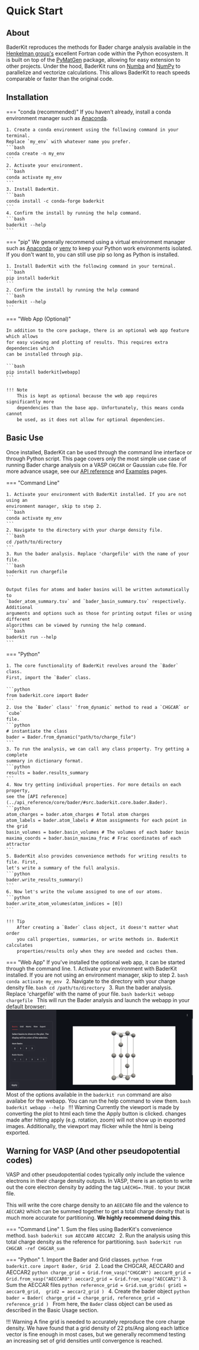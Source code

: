 # Quick Start

## About
BaderKit reproduces the methods for Bader charge analysis available in the 
[Henkelman group's](https://theory.cm.utexas.edu/henkelman/code/bader/) excellent 
Fortran code within the Python ecosystem. It is built on
top of the [PyMatGen](https://pymatgen.org/) package, allowing for
easy extension to other projects. Under the hood, BaderKit runs on [Numba](https://numba.pydata.org/numba-doc/dev/index.html) 
and [NumPy](https://numpy.org/doc/stable/index.html) to parallelize and vectorize
calculations. This allows BaderKit to reach speeds comparable or faster than the
original code.

## Installation

=== "conda (recommended)"
    If you haven't already, install a conda environment manager such as [Anaconda](https://www.anaconda.com/download).
    
    1. Create a conda environment using the following command in your terminal.
    Replace `my_env` with whatever name you prefer.
    ```bash
    conda create -n my_env
    ```
    2. Activate your environment.
    ```bash
    conda activate my_env
    ```
    3. Install BaderKit.
    ```bash
    conda install -c conda-forge baderkit
    ```
    4. Confirm the install by running the help command.
    ```bash
    baderkit --help
    ```

=== "pip"
    We generally recommend using a virtual environment manager such as
    [Anaconda](https://www.anaconda.com/download) or [venv](https://docs.python.org/3/library/venv.html)
    to keep your Python work environments isolated. If you don't want to,
    you can still use pip so long as Python is installed.
    
    1. Install BaderKit with the following command in your terminal.
    ```bash
    pip install baderkit
    ```
    2. Confirm the install by running the help command
    ```bash
    baderkit --help
    ```
        
=== "Web App (Optional)"

    In addition to the core package, there is an optional web app feature which allows
    for easy viewing and plotting of results. This requires extra dependencies which
    can be installed through pip.
    
    ```bash
    pip install baderkit[webapp]
    ```
    
    !!! Note
        This is kept as optional because the web app requires significantly more
        dependencies than the base app. Unfortunately, this means conda cannot
        be used, as it does not allow for optional dependencies.

## Basic Use

Once installed, BaderKit can be used through the command line interface or through
Python script. This page covers only the most simple use case of running 
Bader charge analysis on a VASP `CHGCAR` or Gaussian `cube` file. For more 
advance usage, see our [API reference](/baderkit/api_reference/core/bader) 
and [Examples](/baderkit/examples) pages.


=== "Command Line"

    1. Activate your environment with BaderKit installed. If you are not using an
    environment manager, skip to step 2.
    ```bash
    conda activate my_env
    ```
    2. Navigate to the directory with your charge density file.
    ```bash
    cd /path/to/directory
    ```
    3. Run the bader analysis. Replace 'chargefile' with the name of your file.
    ```bash
    baderkit run chargefile
    ```
    
    Output files for atoms and bader basins will be written automatically to 
    `bader_atom_summary.tsv` and `bader_basin_summary.tsv` respectively. Additional 
    arguments and options such as those for printing output files or using different 
    algorithms can be viewed by running the help command.
    ```bash
    baderkit run --help
    ```

=== "Python"
    
    1. The core functionality of BaderKit revolves around the `Bader` class.
    First, import the `Bader` class.
    
    ```python
    from baderkit.core import Bader
    ```
    2. Use the `Bader` class' `from_dynamic` method to read a `CHGCAR` or `cube`
    file.
    ```python
    # instantiate the class
    bader = Bader.from_dynamic("path/to/charge_file")
    ```
    3. To run the analysis, we can call any class property. Try getting a complete
    summary in dictionary format.
    ```python
    results = bader.results_summary
    ```
    4. Now try getting individual properties. For more details on each property,
    see the [API reference](../api_reference/core/bader/#src.baderkit.core.bader.Bader).
    ```python
    atom_charges = bader.atom_charges # Total atom charges
    atom_labels = bader.atom_labels # Atom assignments for each point in the grid
    basin_volumes = bader.basin_volumes # The volumes of each bader basin
    maxima_coords = bader.basin_maxima_frac # Frac coordinates of each attractor
    ```
    5. BaderKit also provides convenience methods for writing results to file. First,
    let's write a summary of the full analysis.
    ```python
    bader.write_results_summary()
    ```
    6. Now let's write the volume assigned to one of our atoms.
    ```python
    bader.write_atom_volumes(atom_indices = [0])
    ```
    
    !!! Tip
        After creating a `Bader` class object, it doesn't matter what order
        you call properties, summaries, or write methods in. BaderKit calculates
        properties/results only when they are needed and caches them.

=== "Web App"
    If you've installed the optional web app, it can be started through the
    command line.
    1. Activate your environment with BaderKit installed. If you are not using an
    environment manager, skip to step 2.
    ```bash
    conda activate my_env
    ```
    2. Navigate to the directory with your charge density file.
    ```bash
    cd /path/to/directory
    ```
    3. Run the bader analysis. Replace 'chargefile' with the name of your file.
    ```bash
    baderkit webapp chargefile
    ```
    This will run the Bader analysis and launch the webapp in your default
    browser:
    ![streamlit_app](images/streamlit_screenshot.png)
    Most of the options available in the `baderkit run` command are also availabe
    for the webapp. You can run the help command to view them.
    ```bash
    baderkit webapp --help
    ```
    !!! Warning
        Currently the viewport is made by converting the plot to 
        html each time the Apply button is clicked. changes made after hitting
        apply (e.g. rotation, zoom) will not show up in exported images. Additionally,
        the viewport may flicker while the html is being exported.

## Warning for VASP (And other pseudopotential codes)

VASP and other pseudopotential codes typically only include the valence electrons
in their charge density outputs. In VASP, there is an option to write out the
core electron density by adding the tag `LAECHG=.TRUE.` to your `INCAR` file.

This will write the core charge density to an `AEECAR0` file and the valence 
to `AECCAR2` which can be summed together to get a total charge density that
is much more accurate for partitioning. **We highly recommend doing this**.

=== "Command Line"
    1. Sum the files using BaderKit's convenience method.
    ```bash
    baderkit sum AECCAR0 AECCAR2
    ```
    2. Run the analysis using this total charge density as the reference for
    partitioning.
    ```bash
    baderkit run CHGCAR -ref CHGCAR_sum
    ```
    
=== "Python"
    1. Import the Bader and Grid classes.
    ```python
    from baderkit.core import Bader, Grid
    ```
    2. Load the CHGCAR, AECCAR0 and AECCAR2
    ``` python
    charge_grid = Grid.from_vasp("CHGCAR")
    aeccar0_grid = Grid.from_vasp("AECCAR0")
    aeccar2_grid = Grid.from_vasp("AECCAR2")
    ```
    3. Sum the AECCAR files
    ```python
    reference_grid = Grid.sum_grids(
        grid1 = aeccar0_grid, 
        grid2 = aeccar2_grid
        )
    ```
    4. Create the bader object
    ```python
    bader = Bader(
        charge_grid = charge_grid,
        reference_grid = reference_grid
        )
    ```
    From here, the `Bader` class object can be used as described in the Basic Usage
    section.

!!! Warning
    A fine grid is needed to accurately reproduce the core charge density. We
    have found that a grid density of 22 pts/Ang along each lattice vector is
    fine enough in most cases, but we generally recommend testing an
    increasing set of grid densities until convergence is reached.